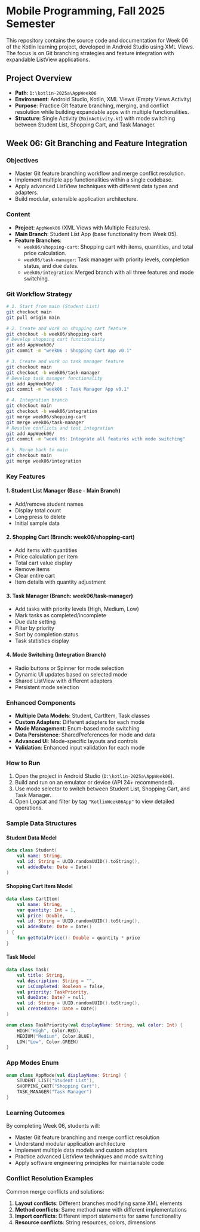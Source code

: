 # Mobile Programming, Fall 2025 Semester

This repository contains the source code and documentation for Week 06 of the Kotlin learning project, developed in Android Studio using XML Views. The focus is on Git branching strategies and feature integration with expandable ListView applications.

## Project Overview
- **Path**: `D:\kotlin-2025a\AppWeek06`
- **Environment**: Android Studio, Kotlin, XML Views (Empty Views Activity)
- **Purpose**: Practice Git feature branching, merging, and conflict resolution while building expandable apps with multiple functionalities.
- **Structure**: Single Activity (`MainActivity.kt`) with mode switching between Student List, Shopping Cart, and Task Manager.

## Week 06: Git Branching and Feature Integration

### Objectives
- Master Git feature branching workflow and merge conflict resolution.
- Implement multiple app functionalities within a single codebase.
- Apply advanced ListView techniques with different data types and adapters.
- Build modular, extensible application architecture.

### Content
- **Project**: `AppWeek06` (XML Views with Multiple Features).
- **Main Branch**: Student List App (base functionality from Week 05).
- **Feature Branches**:
  - `week06/shopping-cart`: Shopping cart with items, quantities, and total price calculation.
  - `week06/task-manager`: Task manager with priority levels, completion status, and due dates.
  - `week06/integration`: Merged branch with all three features and mode switching.

### Git Workflow Strategy
```bash
# 1. Start from main (Student List)
git checkout main
git pull origin main

# 2. Create and work on shopping cart feature
git checkout -b week06/shopping-cart
# Develop shopping cart functionality
git add AppWeek06/
git commit -m "week06 : Shopping Cart App v0.1"

# 3. Create and work on task manager feature
git checkout main
git checkout -b week06/task-manager
# Develop task manager functionality
git add AppWeek06/
git commit -m "week06 : Task Manager App v0.1"

# 4. Integration branch
git checkout main
git checkout -b week06/integration
git merge week06/shopping-cart
git merge week06/task-manager
# Resolve conflicts and test integration
git add AppWeek06/
git commit -m "week 06: Integrate all features with mode switching"

# 5. Merge back to main
git checkout main
git merge week06/integration
```

### Key Features

#### 1. Student List Manager (Base - Main Branch)
- Add/remove student names
- Display total count
- Long press to delete
- Initial sample data

#### 2. Shopping Cart (Branch: week06/shopping-cart)
- Add items with quantities
- Price calculation per item
- Total cart value display
- Remove items
- Clear entire cart
- Item details with quantity adjustment

#### 3. Task Manager (Branch: week06/task-manager)  
- Add tasks with priority levels (High, Medium, Low)
- Mark tasks as completed/incomplete
- Due date setting
- Filter by priority
- Sort by completion status
- Task statistics display

#### 4. Mode Switching (Integration Branch)
- Radio buttons or Spinner for mode selection
- Dynamic UI updates based on selected mode
- Shared ListView with different adapters
- Persistent mode selection

### Enhanced Components
- **Multiple Data Models**: Student, CartItem, Task classes
- **Custom Adapters**: Different adapters for each mode
- **Mode Management**: Enum-based mode switching
- **Data Persistence**: SharedPreferences for mode and data
- **Advanced UI**: Mode-specific layouts and controls
- **Validation**: Enhanced input validation for each mode

### How to Run
1. Open the project in Android Studio (`D:\kotlin-2025a\AppWeek06`).
2. Build and run on an emulator or device (API 24+ recommended).
3. Use mode selector to switch between Student List, Shopping Cart, and Task Manager.
4. Open Logcat and filter by tag `"KotlinWeek06App"` to view detailed operations.

### Sample Data Structures

#### Student Data Model
```kotlin
data class Student(
    val name: String,
    val id: String = UUID.randomUUID().toString(),
    val addedDate: Date = Date()
)
```

#### Shopping Cart Item Model
```kotlin
data class CartItem(
    val name: String,
    var quantity: Int = 1,
    val price: Double,
    val id: String = UUID.randomUUID().toString(),
    val addedDate: Date = Date()
) {
    fun getTotalPrice(): Double = quantity * price
}
```

#### Task Model
```kotlin
data class Task(
    val title: String,
    val description: String = "",
    var isCompleted: Boolean = false,
    val priority: TaskPriority,
    val dueDate: Date? = null,
    val id: String = UUID.randomUUID().toString(),
    val createdDate: Date = Date()
)

enum class TaskPriority(val displayName: String, val color: Int) {
    HIGH("High", Color.RED),
    MEDIUM("Medium", Color.BLUE),
    LOW("Low", Color.GREEN)
}
```

### App Modes Enum
```kotlin
enum class AppMode(val displayName: String) {
    STUDENT_LIST("Student List"),
    SHOPPING_CART("Shopping Cart"),
    TASK_MANAGER("Task Manager")
}
```

### Learning Outcomes
By completing Week 06, students will:
- Master Git feature branching and merge conflict resolution
- Understand modular application architecture
- Implement multiple data models and custom adapters
- Practice advanced ListView techniques and mode switching
- Apply software engineering principles for maintainable code

### Conflict Resolution Examples
Common merge conflicts and solutions:
1. **Layout conflicts**: Different branches modifying same XML elements
2. **Method conflicts**: Same method name with different implementations
3. **Import conflicts**: Different import statements for same functionality
4. **Resource conflicts**: String resources, colors, dimensions
